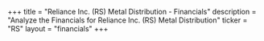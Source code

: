+++
title = "Reliance Inc. (RS) Metal Distribution - Financials"
description = "Analyze the Financials for Reliance Inc. (RS) Metal Distribution"
ticker = "RS"
layout = "financials"
+++

